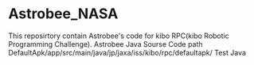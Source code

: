 # Astrobee_NASA

This reposirtory contain Astrobee's code for kibo RPC(kibo Robotic Programming Challenge).
Astrobee Java Sourse Code path 
DefaultApk/app/src/main/java/jp/jaxa/iss/kibo/rpc/defaultapk/
Test Java

